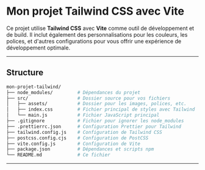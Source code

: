 # Mon projet Tailwind CSS avec Vite

Ce projet utilise **Tailwind CSS** avec **Vite** comme outil de développement et de build. Il inclut également des personnalisations pour les couleurs, les polices, et d'autres configurations pour vous offrir une expérience de développement optimale.

---

## Structure

```bash
mon-projet-tailwind/
├── node_modules/         # Dépendances du projet
├── src/                  # Dossier source pour vos fichiers
│   ├── assets/           # Dossier pour les images, polices, etc.
│   ├── index.css         # Fichier principal de styles avec Tailwind
│   └── main.js           # Fichier JavaScript principal
├── .gitignore            # Fichier pour ignorer les node_modules
├── .prettierrc.json      # Configuration Prettier pour Tailwind
├── tailwind.config.js    # Configuration de Tailwind CSS
├── postcss.config.cjs    # Configuration de PostCSS
├── vite.config.js        # Configuration de Vite
├── package.json          # Dépendances et scripts npm
└── README.md             # Ce fichier
```

---
